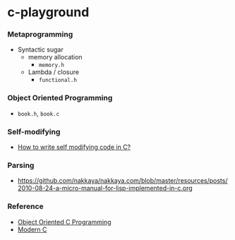 c-playground
===================
### Metaprogramming
- Syntactic sugar 
  - memory allocation
    - `memory.h`
  - Lambda / closure
    - `functional.h`

### Object Oriented Programming
- `book.h`, `book.c`

### Self-modifying
- [How to write self modifying code in C?](https://stackoverflow.com/questions/7447013/how-to-write-self-modifying-code-in-c)

### Parsing
- https://github.com/nakkaya/nakkaya.com/blob/master/resources/posts/2010-08-24-a-micro-manual-for-lisp-implemented-in-c.org

### Reference
- [Object Oriented C Programming](http://faculty.washington.edu/gmobus/Academics/TCES202/Moodle/OO-ProgrammingInC.html)
- [Modern C](https://livebook.manning.com/book/modern-c/)

